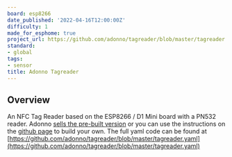 ```yaml
---
board: esp8266
date_published: '2022-04-16T12:00:00Z'
difficulty: 1
made_for_esphome: true
project_url: https://github.com/adonno/tagreader/blob/master/tagreader.yaml
standard:
- global
tags:
- sensor
title: Adonno Tagreader
---
```


## Overview

An NFC Tag Reader based on the ESP8266 / D1 Mini board with a PN532 reader. Adonno [sells the pre-built version](https://shop.adonno.com/collections/frontpage/products/tag-reader-sandwitch-version) or you can use the instructions on the [github page](https://github.com/adonno/tagreader) to build your own.
The full yaml code can be found at [https://github.com/adonno/tagreader/blob/master/tagreader.yaml](https://github.com/adonno/tagreader/blob/master/tagreader.yaml)